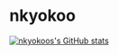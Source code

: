 # nkyokoo
 
[![nkyokoos's GitHub stats](https://github-readme-stats.vercel.app/api?username=nkyokoo)](https://github.com/nkyokoo/github-readme-stats)
